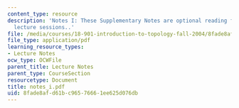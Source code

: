```yaml
---
content_type: resource
description: 'Notes I: These Supplementary Notes are optional reading for the corresponding
  lecture sessions..'
file: /media/courses/18-901-introduction-to-topology-fall-2004/8fade8afd61bc96576661ee625d076db_notes_i.pdf
file_type: application/pdf
learning_resource_types:
- Lecture Notes
ocw_type: OCWFile
parent_title: Lecture Notes
parent_type: CourseSection
resourcetype: Document
title: notes_i.pdf
uid: 8fade8af-d61b-c965-7666-1ee625d076db
---
```

